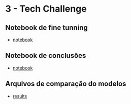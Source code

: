 # 3 - Tech Challenge

## Notebook de fine tunning
- [notebook](./fine-tunning.ipynb)

## Notebook de conclusões
- [notebook](./conclusions.ipynb)

## Arquivos de comparação do modelos
- [results](./results/all_results.csv)